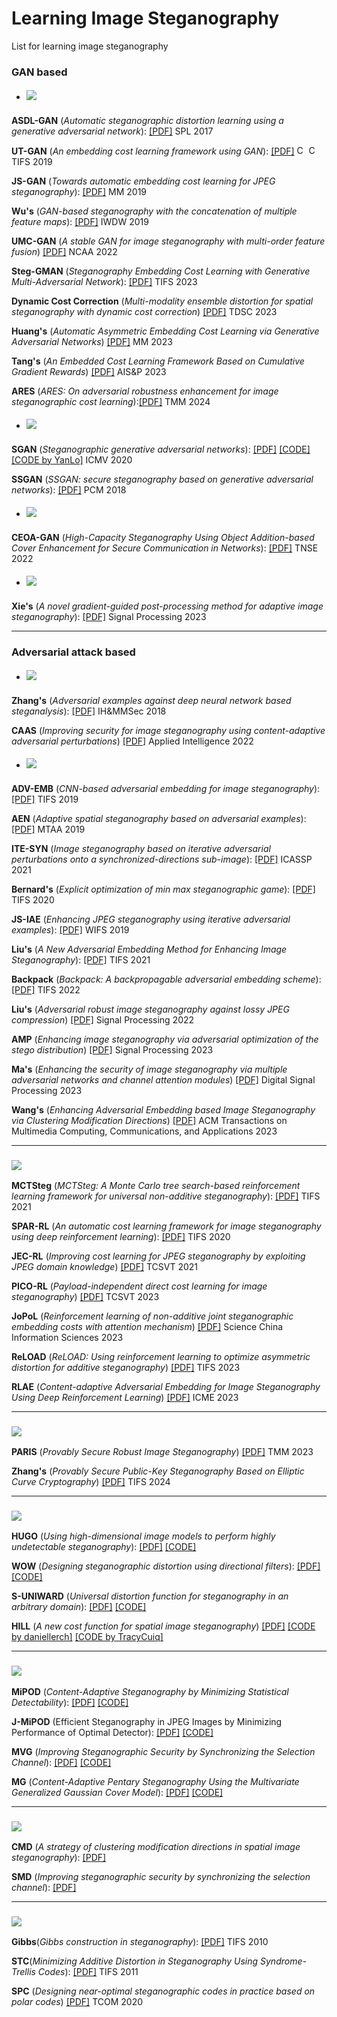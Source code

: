# Learning Image Steganography
List for learning image steganography


### GAN based

* ##### ![](https://img.shields.io/badge/GAN%20based-Cost%20Learning-blue)

**ASDL-GAN** (*Automatic steganographic distortion learning using a generative adversarial network*): [[PDF]](https://sci-hub.se/10.1109/lsp.2017.2745572) SPL 2017 

**UT-GAN** (*An embedding cost learning framework using GAN*): [[PDF]](https://sci-hub.se/10.1109/tifs.2019.2922229) [<img src="https://github.com/FortAwesome/Font-Awesome/blob/6.x/svgs/brands/github.svg" alt="Code" width="15" height="15">](https://github.com/JianhuaYang001/spatial-image-steganography) [<img src="https://github.com/FortAwesome/Font-Awesome/blob/6.x/svgs/brands/github.svg" alt="Code" width="15" height="15">](https://github.com/TracyCuiq/UT-GAN) TIFS 2019

**JS-GAN** (*Towards automatic embedding cost learning for JPEG steganography*): [[PDF]](https://www.researchgate.net/profile/Jianhua-Yang-10/publication/334351310_Towards_Automatic_Embedding_Cost_Learning_for_JPEG_Steganography/links/5db59061299bf111d4d0c911/Towards-Automatic-Embedding-Cost-Learning-for-JPEG-Steganography.pdf) MM 2019

**Wu's** (*GAN-based steganography with the concatenation of multiple feature maps*): [[PDF]](https://books.google.ca/books?hl=en&lr=&id=h87YDwAAQBAJ&oi=fnd&pg=PA3&dq=GAN-based+steganography+with+the+concatenation+of+multiple+feature+maps&ots=wRZE6lES6b&sig=c5wEVP0VVk05H0Toshl7KuCDHXc#v=onepage&q=GAN-based%20steganography%20with%20the%20concatenation%20of%20multiple%20feature%20maps&f=false) IWDW 2019

**UMC-GAN** (*A stable GAN for image steganography with multi-order feature fusion*) [[PDF]](https://search.ebscohost.com/login.aspx?direct=true&profile=ehost&scope=site&authtype=crawler&jrnl=09410643&AN=158693857&h=KyqFSdSM2Z%2FwaVuorZqPqQ1kU6Go70Dl5YNA2X42h4coTsnsj1JzeBngomXvawllUHIGSWap9DmYC2l2UuCUQA%3D%3D&crl=f) NCAA 2022

**Steg-GMAN** (*Steganography Embedding Cost Learning with Generative Multi-Adversarial Network*): [[PDF]](https://ieeexplore.ieee.org/abstract/document/10265249/) TIFS 2023

**Dynamic Cost Correction** (*Multi-modality ensemble distortion for spatial steganography with dynamic cost correction*) [[PDF]](https://ieeexplore.ieee.org/abstract/document/10151943/) TDSC 2023

**Huang's** (*Automatic Asymmetric Embedding Cost Learning via Generative Adversarial Networks*) [[PDF]](https://dl.acm.org/doi/abs/10.1145/3581783.3612399) MM 2023

**Tang's** (*An Embedded Cost Learning Framework Based on Cumulative Gradient Rewards*) [[PDF]](https://link.springer.com/chapter/10.1007/978-981-99-9785-5_19) AIS&P 2023

**ARES** (*ARES: On adversarial robustness enhancement for image steganographic cost learning*):[[PDF]](https://ieeexplore.ieee.org/abstract/document/10398515/) TMM 2024

* #####  ![](https://img.shields.io/badge/GAN%20based-Cover%20Generation-blue)
**SGAN** (*Steganographic generative adversarial networks*): [[PDF]](https://arxiv.org/pdf/1703.05502) [[CODE]](https://github.com/dvolkhonskiy/adversarial-steganography) [[CODE by YanLo]](https://github.com/YanLo/steganography_pytorch/tree/b060c048142fef26ccbae1b2cb2c77f5cd7f5387) ICMV 2020 

**SSGAN** (*SSGAN: secure steganography based on generative adversarial networks*): [[PDF]](https://arxiv.org/pdf/1707.01613) PCM 2018

* #####  ![](https://img.shields.io/badge/GAN%20based-Cover%20Enhancement-blue)
**CEOA-GAN** (*High-Capacity Steganography Using Object Addition-based Cover Enhancement for Secure Communication in Networks*): [[PDF]](https://ieeexplore.ieee.org/stamp/stamp.jsp?tp=&arnumber=9662244) TNSE 2022

* #####  ![](https://img.shields.io/badge/GAN%20based-Stego%20post%20processing-blue)
**Xie's** (*A novel gradient-guided post-processing method for adaptive image steganography*): [[PDF]](https://strathprints.strath.ac.uk/83042/1/Xie_etal_SP_2022_A_novel_gradient_guided_post_processing_method_for_adaptive_image_steganography.pdf) Signal Processing 2023

------

### Adversarial attack based 

* ##### ![](https://img.shields.io/badge/Adversarial%20attack%20based-Adding%20perturbations-blue) 
**Zhang's** (*Adversarial examples against deep neural network based steganalysis*): [[PDF]](https://sci-hub.se/10.1145/3206004.3206012) IH&MMSec 2018

**CAAS** (*Improving security for image steganography using content-adaptive adversarial perturbations*) [[PDF]](https://link.springer.com/article/10.1007/s10489-022-04321-6) Applied Intelligence 2022

* ##### ![](https://img.shields.io/badge/Adversarial%20attack%20based-Adversarial%20embedding-blue) 

**ADV-EMB** (*CNN-based adversarial embedding for image steganography*): [[PDF]](https://sci-hub.se/10.1109/tifs.2019.2891237) TIFS 2019

**AEN** (*Adaptive spatial steganography based on adversarial examples*): [[PDF]](https://sci-hub.se/10.1007/s11042-019-07994-3) MTAA 2019

**ITE-SYN** (*Image steganography based on iterative adversarial perturbations onto a synchronized-directions sub-image*): [[PDF]](https://sci-hub.se/10.1109/icassp39728.2021.9414055) ICASSP 2021

**Bernard's** (*Explicit optimization of min max steganographic game*): [[PDF]](https://sci-hub.se/10.1109/tifs.2020.3021913) TIFS 2020

**JS-IAE** (*Enhancing JPEG steganography using iterative adversarial examples*): [[PDF]](https://sci-hub.se/10.1109/wifs47025.2019.9035101) WIFS 2019

**Liu's** (*A New Adversarial Embedding Method for Enhancing Image Steganography*): [[PDF]](https://ieeexplore.ieee.org/stamp/stamp.jsp?tp=&arnumber=9535158) TIFS 2021

**Backpack** (*Backpack: A backpropagable adversarial embedding scheme*): [[PDF]](https://hal.science/hal-03760241/document) TIFS 2022

**Liu's** (*Adversarial robust image steganography against lossy JPEG compression*) [[PDF]](https://www.sciencedirect.com/science/article/pii/S0165168422002079#sec0008) Signal Processing 2022

**AMP** (*Enhancing image steganography via adversarial optimization of the stego distribution*) [[PDF]](https://www-sciencedirect-com.remotexs.ntu.edu.sg/science/article/pii/S0165168423002293/pdfft?md5=97096a63eb3b3fd369ca9d9542c9b1b9&pid=1-s2.0-S0165168423002293-main.pdf) Signal Processing 2023

**Ma's** (*Enhancing the security of image steganography via multiple adversarial networks and channel attention modules*) [[PDF]](https://www.sciencedirect.com/science/article/pii/S1051200423002166#br0520) Digital Signal Processing 2023

**Wang's** (*Enhancing Adversarial Embedding based Image Steganography via Clustering Modification Directions*) [[PDF]](https://dl.acm.org/doi/abs/10.1145/3603377) ACM Transactions on Multimedia Computing, Communications, and Applications 2023



------

### ![](https://img.shields.io/badge/Reinforcement%20learning%20based-blue) 

**MCTSteg** (*MCTSteg: A Monte Carlo tree search-based reinforcement learning framework for universal non-additive steganography*): [[PDF]](https://arxiv.org/pdf/2103.13689) TIFS 2021

**SPAR-RL** (*An automatic cost learning framework for image steganography using deep reinforcement learning*): [[PDF]](https://sci-hub.se/10.1109/tifs.2020.3025438) TIFS 2020

**JEC-RL** (*Improving cost learning for JPEG steganography by exploiting JPEG domain knowledge*) [[PDF]](https://arxiv.org/pdf/2105.03867) TCSVT 2021

**PICO-RL** (*Payload-independent direct cost learning for image steganography*) [[PDF]](https://ieeexplore.ieee.org/abstract/document/10178049/) TCSVT 2023

**JoPoL** (*Reinforcement learning of non-additive joint steganographic embedding costs with attention mechanism*) [[PDF]](https://link.springer.com/article/10.1007/s11432-021-3453-5) Science China Information Sciences 2023

**ReLOAD** (*ReLOAD: Using reinforcement learning to optimize asymmetric distortion for additive steganography*) [[PDF]](https://ieeexplore.ieee.org/abstract/document/10041967/) TIFS 2023

**RLAE** (*Content-adaptive Adversarial Embedding for Image Steganography Using Deep Reinforcement Learning*) [[PDF]](https://ieeexplore.ieee.org/abstract/document/10219957/) ICME 2023


------

### ![](https://img.shields.io/badge/Provably%20secure%20steganography-blue) 

**PARIS** (*Provably Secure Robust Image Steganography*) [[PDF]](https://ieeexplore.ieee.org/abstract/document/10306313/) TMM 2023

**Zhang's** (*Provably Secure Public-Key Steganography Based on Elliptic Curve Cryptography*) [[PDF]](https://ieeexplore.ieee.org/abstract/document/10418202/) TIFS 2024

------
###  ![](https://img.shields.io/badge/Empirical%20cost%20function-blue) 

**HUGO** (*Using high-dimensional image models to perform highly undetectable steganography*): [[PDF]](https://sci-hub.se/10.1007/978-3-642-16435-4_13) [[CODE]](http://dde.binghamton.edu/download/stego_algorithms/download/HUGO_bounding_matlab.zip)

**WOW** (*Designing steganographic distortion using directional filters*): [[PDF]](http://dde.binghamton.edu/vholub/pdf/WIFS12_Designing_Steganographic_Distortion_Using_Directional_Filters.pdf) [[CODE]](http://dde.binghamton.edu/download/stego_algorithms/download/WOW_matlab.zip)

**S-UNIWARD** (*Universal distortion function for steganography in an arbitrary domain*): [[PDF]](http://dde.binghamton.edu/vholub/pdf/EURASIP14_Universal_Distortion_Function_for_Steganography_in_an_Arbitrary_Domain.pdf) [[CODE]](http://dde.binghamton.edu/download/stego_algorithms/download/S-UNIWARD_matlab.zip)

**HILL** (*A new cost function for spatial image steganography*) [[PDF]](https://sci-hub.se/10.1109/icip.2014.7025854) [[CODE by daniellerch]](https://github.com/daniellerch/stegolab/tree/master/HILL)  [[CODE by TracyCuiq]](https://github.com/TracyCuiq/Hill-python)

------

###  ![](https://img.shields.io/badge/Modeling%20based-blue) 

**MiPOD** (*Content-Adaptive Steganography by Minimizing Statistical Detectability*): [[PDF]](http://ws.binghamton.edu/fridrich/Research/MiPOD.pdf) [[CODE]](http://dde.binghamton.edu/download/stego_algorithms/download/MiPOD_matlab.zip)

**J-MiPOD** (Efficient Steganography in JPEG Images by Minimizing Performance of Optimal Detector): [[PDF]](https://ieeexplore.ieee.org/stamp/stamp.jsp?tp=&arnumber=9534894) [[CODE]](https://codeocean.com/capsule/7800700/tree/v2)

**MVG** (*Improving Steganographic Security by Synchronizing the Selection Channel*): [[PDF]](http://dde.binghamton.edu/kodovsky/pdf/ICASSP2013_Multivariate_Gaussian_model.pdf) [[CODE]](http://dde.binghamton.edu/download/stego_algorithms/download/MVG_matlab.zip)

**MG** (*Content-Adaptive Pentary Steganography Using the Multivariate Generalized Gaussian Cover Model*): [[PDF]](http://dde.binghamton.edu/vsedighi/pdf/SPIE2015_Content_Adaptive_Pentary_Steganography_Using_The_Multivariate_Generalized_Gaussian_Cover_Model.pdf) [[CODE]](http://dde.binghamton.edu/download/stego_algorithms/download/MG_matlab.zip)

------

###  ![](https://img.shields.io/badge/Modification%20synchronizing-blue) 

**CMD** (*A strategy of clustering modification directions in spatial image steganography*): [[PDF]](https://sci-hub.se/10.1109/tifs.2015.2434600)

**SMD** (*Improving steganographic security by synchronizing the selection channel*): [[PDF]](https://sci-hub.se/10.1145/2756601.2756620)

------

###  ![](https://img.shields.io/badge/Practical%20embedding-blue) 

**Gibbs**(*Gibbs construction in steganography*): [[PDF]](https://ieeexplore.ieee.org/stamp/stamp.jsp?tp=&arnumber=5580091) TIFS 2010

**STC**(*Minimizing Additive Distortion in Steganography Using Syndrome-Trellis Codes*): [[PDF]](https://sci-hub.se/10.1109/tifs.2011.2134094) TIFS 2011

**SPC** (*Designing near-optimal steganographic codes in practice based on polar codes*) [[PDF]](http://home.ustc.edu.cn/~zh2991/20TCOM_SPC/2020%20TCOM%20Designing%20Near-Optimal%20Steganographic%20Codes%20in%20Practice%20Based%20on%20Polar%20Codes.pdf) TCOM 2020







